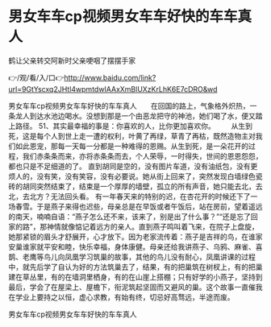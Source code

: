 # 男女车车cp视频男女车车好快的车车真人
鹤让父亲转交阿新时父亲哽咽了摆摆手家

👉/观/看/入/口👉http://www.baidu.com/link?url=9GtYscxq2JHtl4wpmtdwIAAxXmBlUXzKrLhK6E7cDRO&wd

男女车车cp视频男女车车好快的车车真人　　在回国的路上，气象格外炽热，一条龙人到达水池边喝水。没想到那是一个由恶龙把守的神池，她们喝了水，便又踏上路径。
	51、其实最幸福的事是：你喜欢的人，比你更加喜欢你。
　　从生到死，这是每个人到世上走一遭的权利，叶黄了再绿，草青了再枯，既然造物主对我们如此恩宠，那每一天每一分都是一种难得的恩赐。从生到死，是一朵花开的过程，我们赤条条而来，亦将赤条条而去，个人荣辱，一时得失，世间的恩恩怨怨，都也只是不足细道的了。
直到胡同是空的，没有图片车道，没有油纸包，没有更烦人的，没有笑，没有笑容，没有必要说。她从街上回来了，突然发现白墙绿色瓷砖的胡同突然结束了，结束是一个厚厚的墙壁，孤立的所有声音，她只能去北，去北，去北方？无法回头看。
有一年春天来的特别的迟，在杏花开的时候还下了一场春雪。于是燕子来得也迟些，母亲总是在早饭或者午饭后，站在房前，望着遥远的南天，喃喃自语：“燕子怎么还不来，该来了，别是出了什么事？”“还是忘了回家的路”，那神情就像惦记着远方的亲人。直到燕子鸣叫着飞来，在院子上盘旋，她那紧锁的眉头才舒展开，心才放下。因为老家流传着：燕子是吉祥的鸟，在谁家安巢谁家就平安和睦，快乐幸福，身体康健。母亲还给我讲燕子、乌鸦、麻雀、喜鹊、老鹰等鸟儿向凤凰学习筑巢的故事，其他的鸟儿没有耐心，凤凰讲课的过程中，就先后学了自认为好的方法筑巢去了，结果，有的把巢筑在树杈上，有的把巢建在草丛里，有的在墙洞里栖身，有的在山崖上搭棚；只有好学的小燕子，坚持到最后，学会了在屋梁上、屋檐下，衔泥筑起坚固而又避风的巢。这个故事一直催我在学业上要持之以恒，虚心求教，有始有终，切忌好高骛远，半途而废。

男女车车cp视频男女车车好快的车车真人
